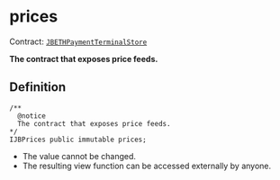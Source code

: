# prices

Contract: [`JBETHPaymentTerminalStore`](../)​‌

**The contract that exposes price feeds.**

## Definition

```solidity
/** 
  @notice 
  The contract that exposes price feeds.
*/
IJBPrices public immutable prices;
```

* The value cannot be changed.
* The resulting view function can be accessed externally by anyone.
